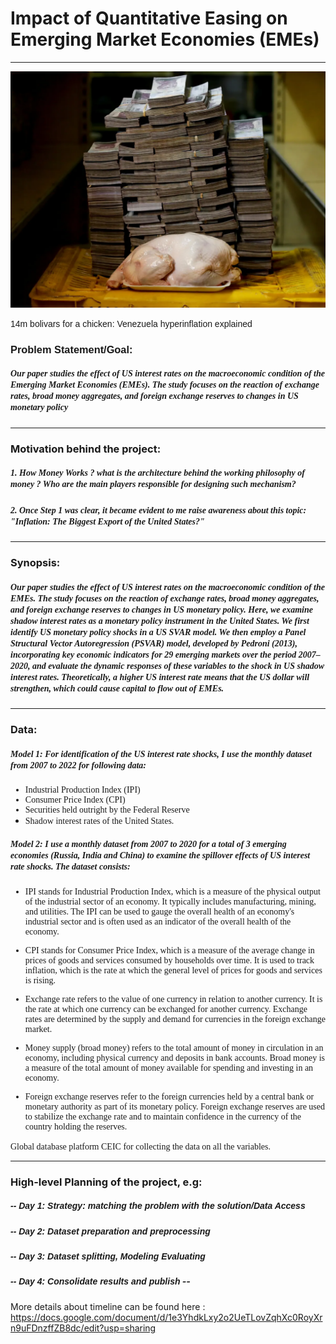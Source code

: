 # Impact of Quantitative Easing on Emerging Market Economies (EMEs)
---

![Money: A perceived value](3500.webp)

<font style="font-family: Arial">14m bolivars for a chicken: Venezuela hyperinflation explained</font>



### <font style="font-family: Arial">Problem Statement/Goal:</font> 


##### <font style="font-family: Georgia">Our paper studies the effect of US interest rates on the macroeconomic condition of the Emerging Market Economies (EMEs). The study focuses on the reaction of exchange rates, broad money aggregates, and foreign exchange reserves to changes in US monetary policy</font> 
---

### Motivation behind the project:
##### <font style="font-family: Georgia">1. How Money Works ? what is the architecture behind the working philosophy of money ? Who are the main players responsible for designing such mechanism?</font> 

##### <font style="font-family: Georgia">2. Once Step 1 was clear, it became evident to me raise awareness about this topic: "Inflation: The Biggest Export of the United States?"</font> 
---

### Synopsis:
##### <font style="font-family: Georgia">Our paper studies the effect of US interest rates on the macroeconomic condition of the EMEs. The study focuses on the reaction of exchange rates, broad money aggregates, and foreign exchange reserves to changes in US monetary policy. Here, we examine shadow interest rates as a monetary policy instrument in the United States. We first identify US monetary policy shocks in a US SVAR model. We then employ a Panel Structural Vector Autoregression (PSVAR) model, developed by Pedroni (2013), incorporating key economic indicators for 29 emerging markets over the period 2007–2020, and evaluate the dynamic responses of these variables to the shock in US shadow interest rates. Theoretically, a higher US interest rate means that the US dollar will strengthen, which could cause capital to flow out of EMEs.</font>


---
### Data: 
##### <font style="font-family: Georgia">Model 1: For identification of the US interest rate shocks, I use the monthly dataset from 2007 to 2022 for following data:

* Industrial Production Index (IPI)
* Consumer Price Index (CPI)
* Securities held outright by the Federal Reserve
* Shadow interest rates of the United States. </font> 

##### <font style="font-family: Georgia">Model 2: I use a monthly dataset from 2007 to 2020 for a total of 3 emerging economies (Russia, India and China) to examine the spillover effects of US interest rate shocks. The dataset consists: 
 
* IPI stands for Industrial Production Index, which is a measure of the physical output of the industrial sector of an economy. It typically includes manufacturing, mining, and utilities. The IPI can be used to gauge the overall health of an economy's industrial sector and is often used as an indicator of the overall health of the economy.

* CPI stands for Consumer Price Index, which is a measure of the average change in prices of goods and services consumed by households over time. It is used to track inflation, which is the rate at which the general level of prices for goods and services is rising.

* Exchange rate refers to the value of one currency in relation to another currency. It is the rate at which one currency can be exchanged for another currency. Exchange rates are determined by the supply and demand for currencies in the foreign exchange market.

* Money supply (broad money) refers to the total amount of money in circulation in an economy, including physical currency and deposits in bank accounts. Broad money is a measure of the total amount of money available for spending and investing in an economy.

* Foreign exchange reserves refer to the foreign currencies held by a central bank or monetary authority as part of its monetary policy. Foreign exchange reserves are used to stabilize the exchange rate and to maintain confidence in the currency of the country holding the reserves.


Global database platform CEIC for collecting the data on all the variables.
</font> 

---


### High-level Planning of the project, e.g:

##### <font style="font-family: Helvetica">-- Day 1: Strategy: matching the problem with the solution/Data Access</font> 


##### <font style="font-family: Helvetica"> -- Day 2: Dataset preparation and preprocessing</font> 


##### <font style="font-family: Helvetica">-- Day 3: Dataset splitting, Modeling Evaluating</font> 


##### <font style="font-family: Helvetica">-- Day 4: Consolidate results and publish</font> -- 

More details about timeline can be found here : https://docs.google.com/document/d/1e3YhdkLxy2o2UeTLovZqhXc0RoyXrn9uFDnzffZB8dc/edit?usp=sharing

 


